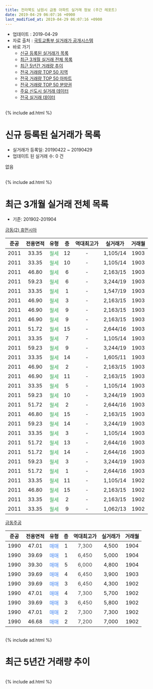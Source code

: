 ```yaml
---
title: 전라북도 남원시 금동 아파트 실거래 정보 (주간 레포트)
date: 2019-04-29 06:07:16 +0900
last_modified_at: 2019-04-29 06:07:16 +0900
---
```


* 업데이트 : 2019-04-29
* 자료 출처 : [국토교통부 실거래가 공개시스템](http://rt.molit.go.kr)
* 바로 가기
    * [신규 등록된 실거래가 목록](#신규-등록된-실거래가-목록)
    * [최근 3개월 실거래 전체 목록](#최근-3개월-실거래-전체-목록)
    * [최근 5년간 거래량 추이](#최근-5년간-거래량-추이)
    * [전국 거래량 TOP 50 지역](https://inasie.github.io/apt-trade-info/최근-3개월-전국에서-가장-거래가-많이-발생한-지역)
    * [전국 거래량 TOP 50 아파트](https://inasie.github.io/apt-trade-info/최근-3개월-전국에서-가장-거래가-많이-발생한-아파트)
    * [전국 거래량 TOP 50 분양권](https://inasie.github.io/apt-trade-info/최근-3개월-전국에서-가장-거래가-많이-발생한-분양권)
    * [주요 신도시 실거래 데이터](https://inasie.github.io/apt-trade-info/주요-신도시)
    * [전국 실거래 데이터](https://inasie.github.io/apt-trade-info/전국)
<br>
{% include ad.html %}
<br>

# 신규 등록된 실거래가 목록
* 실거래가 등록일: 20190422 ~ 20190429
* 업데이트 된 실거래 수: 0 건

없음

<br>
{% include ad.html %}
<br>

# 최근 3개월 실거래 전체 목록
* 기준: 201902-201904


[금동(2) 휴먼시아](https://search.naver.com/search.naver?query=%EC%A0%84%EB%9D%BC%EB%B6%81%EB%8F%84+%EB%82%A8%EC%9B%90%EC%8B%9C+%EA%B8%88%EB%8F%99+%EA%B8%88%EB%8F%99%282%29+%ED%9C%B4%EB%A8%BC%EC%8B%9C%EC%95%84)

|준공|전용면적|유형|층|역대최고가|실거래가|거래월|
|:---:|:---:|:---:|:---:|:---:|:---:|:---:|
|2011|33.35|<span style="color:#34a853">월세</span>|12|<span style="color:#444444">-</span>|1,105/14|1903|
|2011|33.35|<span style="color:#34a853">월세</span>|10|<span style="color:#444444">-</span>|1,105/14|1903|
|2011|46.80|<span style="color:#34a853">월세</span>|6|<span style="color:#444444">-</span>|2,163/15|1903|
|2011|59.23|<span style="color:#34a853">월세</span>|6|<span style="color:#444444">-</span>|3,244/19|1903|
|2011|33.35|<span style="color:#34a853">월세</span>|1|<span style="color:#444444">-</span>|1,547/19|1903|
|2011|46.90|<span style="color:#34a853">월세</span>|3|<span style="color:#444444">-</span>|2,163/15|1903|
|2011|46.90|<span style="color:#34a853">월세</span>|9|<span style="color:#444444">-</span>|2,163/15|1903|
|2011|46.90|<span style="color:#34a853">월세</span>|9|<span style="color:#444444">-</span>|2,163/15|1903|
|2011|51.72|<span style="color:#34a853">월세</span>|15|<span style="color:#444444">-</span>|2,644/16|1903|
|2011|33.35|<span style="color:#34a853">월세</span>|7|<span style="color:#444444">-</span>|1,105/14|1903|
|2011|59.23|<span style="color:#34a853">월세</span>|9|<span style="color:#444444">-</span>|3,244/19|1903|
|2011|33.35|<span style="color:#34a853">월세</span>|14|<span style="color:#444444">-</span>|1,605/11|1903|
|2011|46.90|<span style="color:#34a853">월세</span>|2|<span style="color:#444444">-</span>|2,163/15|1903|
|2011|46.90|<span style="color:#34a853">월세</span>|11|<span style="color:#444444">-</span>|2,163/15|1903|
|2011|33.35|<span style="color:#34a853">월세</span>|5|<span style="color:#444444">-</span>|1,105/14|1903|
|2011|59.23|<span style="color:#34a853">월세</span>|10|<span style="color:#444444">-</span>|3,244/19|1903|
|2011|51.72|<span style="color:#34a853">월세</span>|2|<span style="color:#444444">-</span>|2,644/16|1903|
|2011|46.80|<span style="color:#34a853">월세</span>|15|<span style="color:#444444">-</span>|2,163/15|1903|
|2011|59.23|<span style="color:#34a853">월세</span>|14|<span style="color:#444444">-</span>|3,244/19|1903|
|2011|33.35|<span style="color:#34a853">월세</span>|3|<span style="color:#444444">-</span>|1,105/14|1903|
|2011|51.72|<span style="color:#34a853">월세</span>|13|<span style="color:#444444">-</span>|2,644/16|1903|
|2011|51.72|<span style="color:#34a853">월세</span>|14|<span style="color:#444444">-</span>|2,644/16|1903|
|2011|59.23|<span style="color:#34a853">월세</span>|3|<span style="color:#444444">-</span>|3,244/19|1903|
|2011|51.72|<span style="color:#34a853">월세</span>|1|<span style="color:#444444">-</span>|2,644/16|1903|
|2011|33.35|<span style="color:#34a853">월세</span>|11|<span style="color:#444444">-</span>|1,105/14|1902|
|2011|46.80|<span style="color:#34a853">월세</span>|15|<span style="color:#444444">-</span>|2,163/15|1902|
|2011|33.35|<span style="color:#34a853">월세</span>|2|<span style="color:#444444">-</span>|2,163/15|1902|
|2011|33.35|<span style="color:#34a853">월세</span>|9|<span style="color:#444444">-</span>|1,062/13|1902|

[금동주공](https://search.naver.com/search.naver?query=%EC%A0%84%EB%9D%BC%EB%B6%81%EB%8F%84+%EB%82%A8%EC%9B%90%EC%8B%9C+%EA%B8%88%EB%8F%99+%EA%B8%88%EB%8F%99%EC%A3%BC%EA%B3%B5)

|준공|전용면적|유형|층|역대최고가|실거래가|거래월|
|:---:|:---:|:---:|:---:|:---:|:---:|:---:|
|1990|47.01|<span style="color:#4285f3">매매</span>|1|<span style="color:#444444">7,300</span>|4,500|1904|
|1990|39.69|<span style="color:#4285f3">매매</span>|1|<span style="color:#444444">6,450</span>|5,000|1904|
|1990|39.30|<span style="color:#4285f3">매매</span>|5|<span style="color:#444444">6,000</span>|4,800|1904|
|1990|39.69|<span style="color:#4285f3">매매</span>|4|<span style="color:#444444">6,450</span>|3,900|1903|
|1990|39.69|<span style="color:#4285f3">매매</span>|3|<span style="color:#444444">6,450</span>|4,300|1902|
|1990|47.01|<span style="color:#4285f3">매매</span>|4|<span style="color:#444444">7,300</span>|5,700|1902|
|1990|39.69|<span style="color:#4285f3">매매</span>|3|<span style="color:#444444">6,450</span>|5,800|1902|
|1990|47.01|<span style="color:#4285f3">매매</span>|2|<span style="color:#444444">7,300</span>|7,300|1902|
|1990|46.68|<span style="color:#4285f3">매매</span>|2|<span style="color:#444444">7,200</span>|7,000|1902|


<br>
{% include ad.html %}
<br>

# 최근 5년간 거래량 추이


<div style="width:100%;">
    <canvas id="deal_progress" height="200"></canvas>
</div>

<script>
new Chart(document.getElementById("deal_progress"), {
    type: 'line',
    data: {
        labels: ['201404','201405','201406','201407','201408','201409','201410','201411','201412','201501','201502','201503','201504','201505','201506','201507','201508','201509','201510','201511','201512','201601','201602','201603','201604','201605','201606','201607','201608','201609','201610','201611','201612','201701','201702','201703','201704','201705','201706','201707','201708','201709','201710','201711','201712','201801','201802','201803','201804','201805','201806','201807','201808','201809','201810','201811','201812','201901','201902','201903','201904'],
        datasets: [{
            label: '매매',
            pointRadius: 1,
            data: [2, 2, 0, 0, 0, 2, 0, 1, 2, 2, 3, 5, 1, 3, 2, 4, 3, 2, 3, 1, 2, 3, 2, 5, 0, 4, 6, 6, 0, 1, 1, 1, 4, 3, 6, 5, 1, 0, 0, 2, 1, 1, 1, 1, 0, 1, 2, 3, 1, 1, 1, 0, 2, 3, 2, 1, 1, 2, 5, 1, 3],
            borderColor: "rgba(255, 201, 14, 1)",
            backgroundColor: "rgba(255, 201, 14, 0.5)",
            fill: false,
            lineTension: 0
        },{
            label: '전월세',
            pointRadius: 1,
            data: [2, 1, 1, 0, 0, 2, 0, 1, 1, 0, 2, 29, 3, 4, 5, 2, 1, 5, 4, 1, 4, 0, 4, 1, 0, 4, 3, 3, 2, 1, 0, 1, 1, 3, 6, 21, 6, 0, 3, 1, 5, 4, 4, 2, 2, 3, 0, 0, 2, 2, 2, 0, 1, 0, 2, 0, 4, 1, 4, 24, 0],
            borderColor: "rgba(0, 141, 185, 1)",
            backgroundColor: "rgba(0, 141, 185, 0.5)",
            fill: false,
            lineTension: 0
        }
        ]
    },
    options: {
        responsive: true,
        title: {
            display: false
        },
        tooltips: {
            mode: 'index',
            intersect: false
        },
        hover: {
            mode: 'nearest',
            intersect: true
        },
        scales: {
            xAxes: [{
                display: true,
                scaleLabel: {
                    display: true,
                    labelString: '년/월'
                }
            }],
            yAxes: [{
                display: true,
                ticks: {
                    suggestedMin: 0,
                },
                scaleLabel: {
                    display: true,
                    labelString: '실거래 수'
                }
            }]
        }
    }
});

</script>


<br>
{% include ad.html %}
<br>

